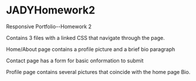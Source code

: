 # JADYHomework2

Responsive Portfolio--Homework 2

Contains 3 files with a linked CSS that navigate through the page.

Home/About page contains a profile picture and a brief bio paragraph

Contact page has a form for basic onformation to submit

Profile page contains several pictures that coincide with the home page Bio. 

